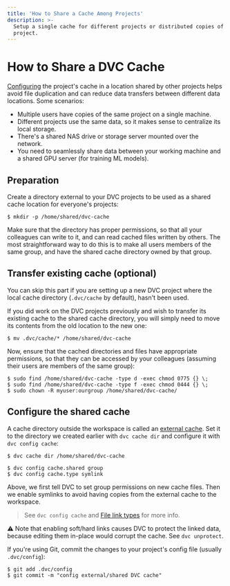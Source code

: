 ```yaml
---
title: 'How to Share a Cache Among Projects'
description: >-
  Setup a single cache for different projects or distributed copies of a same
  project.
---
```


# How to Share a DVC Cache

[Configuring](/doc/command-reference/config#cache) the project's
<abbr>cache</abbr> in a location shared by other projects helps avoid file
duplication and can reduce data transfers between different data locations. Some
scenarios:

- Multiple users have copies of the same project on a single machine.
- Different projects use the same data, so it makes sense to centralize its
  local storage.
- There's a shared NAS drive or storage server mounted over the network.
- You need to seamlessly share data between your working machine and a shared
  GPU server (for training ML models).

## Preparation

Create a directory external to your <abbr>DVC projects</abbr> to be used as a
shared <abbr>cache</abbr> location for everyone's projects:

```dvc
$ mkdir -p /home/shared/dvc-cache
```

Make sure that the directory has proper permissions, so that all your colleagues
can write to it, and can read cached files written by others. The most
straightforward way to do this is to make all users members of the same group,
and have the shared cache directory owned by that group.

## Transfer existing cache (optional)

You can skip this part if you are setting up a new DVC project where the local
<abbr>cache directory</abbr> (`.dvc/cache` by default), hasn't been used.

If you did work on the <abbr>DVC projects</abbr> previously and wish to transfer
its existing cache to the shared cache directory, you will simply need to move
its contents from the old location to the new one:

```dvc
$ mv .dvc/cache/* /home/shared/dvc-cache
```

Now, ensure that the cached directories and files have appropriate permissions,
so that they can be accessed by your colleagues (assuming their users are
members of the same group):

```dvc
$ sudo find /home/shared/dvc-cache -type d -exec chmod 0775 {} \;
$ sudo find /home/shared/dvc-cache -type f -exec chmod 0444 {} \;
$ sudo chown -R myuser:ourgroup /home/shared/dvc-cache/
```

## Configure the shared cache

A <abbr>cache</abbr> directory outside the <abbr>workspace</abbr> is called an
[external cache](/doc/user-guide/managing-external-data#setting-up-an-external-cache).
Set it to the directory we created earlier with `dvc cache dir` and configure it
with `dvc config cache`:

```dvc
$ dvc cache dir /home/shared/dvc-cache

$ dvc config cache.shared group
$ dvc config cache.type symlink
```

Above, we first tell DVC to set group permissions on new cache files. Then we
enable symlinks to avoid having copies from the external cache to the
<abbr>workspace</abbr>.

> See `dvc config cache` and
> [File link types](/doc/user-guide/large-dataset-optimization) for more info.

⚠️ Note that enabling soft/hard links causes DVC to protect the linked data,
because editing them in-place would corrupt the cache. See `dvc unprotect`.

If you're using Git, commit the changes to your project's config file (usually
`.dvc/config`):

```dvc
$ git add .dvc/config
$ git commit -m "config external/shared DVC cache"
```
